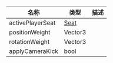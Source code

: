 | 名称 | 类型 | 描述 |
| ----------- | ----------- | ----------- |
| activePlayerSeat | [Seat](https://github.com/Nevin23333/RavenfieldCommunityResource/tree/cn/Documents/Components/Vehicle/Seat.md) |  |
| positionWeight | Vector3 |  |
| rotationWeight | Vector3 |  |
| applyCameraKick | bool |  |
